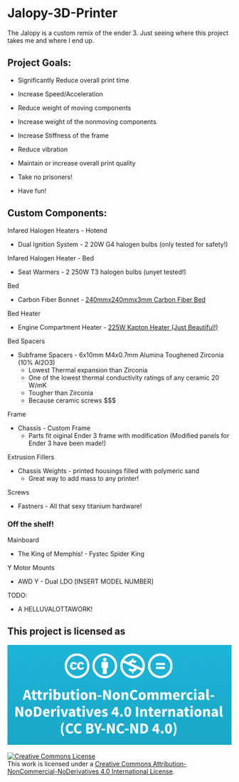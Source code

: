 # Jalopy-3D-Printer
The Jalopy is a custom remix of the ender 3. Just seeing where this project takes me and where I end up.

## Project Goals:

- Significantly Reduce overall print time

- Increase Speed/Acceleration

- Reduce weight of moving components

- Increase weight of the nonmoving components

- Increase Stiffness of the frame

- Reduce vibration

- Maintain or increase overall print quality

- Take no prisoners!

- Have fun!



## Custom Components:

Infared Halogen Heaters - Hotend
- Dual Ignition System - 2 20W G4 halogen bulbs (only tested for safety!)

Infared Halogen Heater - Bed
- Seat Warmers - 2 250W T3 halogen bulbs (unyet tested!)

Bed
- Carbon Fiber Bonnet - [240mmx240mmx3mm Carbon Fiber Bed](https://github.com/Leviathan3DPrinting/Jalopy-3D-Printer/tree/ad34be1e4e56d2a3a7dab663aaee73733993598e/Custom%20High%20Performance%20Parts/Carbon%20Fiber%20Bonnet)

Bed Heater
- Engine Compartment Heater - [225W Kapton Heater (Just Beautiful!)](https://github.com/Leviathan3DPrinting/Jalopy-3D-Printer/blob/ad34be1e4e56d2a3a7dab663aaee73733993598e/Custom%20High%20Performance%20Parts/Engine%20Compartment%20Heater)

Bed Spacers
- Subframe Spacers - 6x10mm M4x0.7mm Alumina Toughened Zirconia (10% Al2O3)
  - Lowest Thermal expansion than Zirconia
  - One of the lowest thermal conductivity ratings of any ceramic 20 W/mK
  - Tougher than Zirconia
  - Because ceramic screws $$$

Frame
- Chassis - Custom Frame
  - Parts fit oiginal Ender 3 frame with modification (Modified panels for Ender 3 have been made!)

Extrusion Fillers
- Chassis Weights - printed housings filled with polymeric sand
  - Great way to add mass to any printer!

Screws
- Fastners - All that sexy titanium hardware!

### Off the shelf!

Mainboard
- The King of Memphis! - Fystec Spider King


Y Motor Mounts
- AWD Y - Dual LDO [INSERT MODEL NUMBER]


TODO:
- A HELLUVALOTTAWORK!

## This project is licensed as
![image_of_license](https://github.com/Leviathan3DPrinting/Jalopy-3D-Printer/blob/3c9b3dcbf7b711fca9938695c092bdc71c62a8bb/LICENSE.png)

<a rel="license" href="http://creativecommons.org/licenses/by-nc-nd/4.0/"><img alt="Creative Commons License" style="border-width:0" src="https://i.creativecommons.org/l/by-nc-nd/4.0/88x31.png" /></a><br />This work is licensed under a <a rel="license" href="http://creativecommons.org/licenses/by-nc-nd/4.0/">Creative Commons Attribution-NonCommercial-NoDerivatives 4.0 International License</a>.
